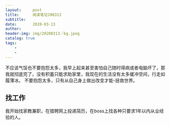 ```yaml
---
layout:     post
title:      阅读笔记200313
subtitle:   
date:       2020-03-13
author:     
header-img: img/20200313／bg.jpeg
catalog: true
tags:
    - 
    - 
---
```

不应该气馁也不要抱怨太多，我早上起来甚至害怕自己随时得病或者电脑坏了，那我就彻底完了，没有积蓄只能求助家里，我现在的生活没有太多缓冲空间，行走如履薄冰。
不要抱怨太多，只有从自己身上做出改变才能-拯救世界。
## 找工作
我开始找家教兼职，在猎聘网上投递简历，在boss上找各种只要求1年以内从业经验的人。
